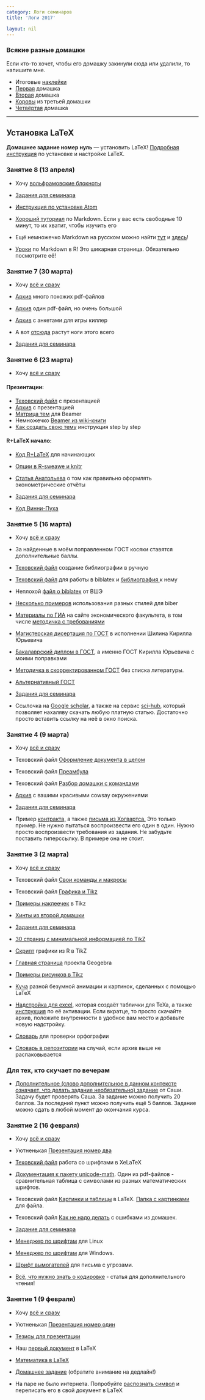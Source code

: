 ```yaml
---
category: Логи семинаров
title: 'Логи 2017'

layout: nil
---
```


### Всякие разные домашки

Если кто-то хочет, чтобы его домашку закинули сюда или удалили, то напишите мне. 

* Итоговые [наклейки](https://github.com/FUlyankin/LaTeX/raw/master/stic_v2.0.zip)
* [Первая](https://github.com/FUlyankin/LaTeX/raw/master/your_homeworks/Hw_1.zip) домашка
* [Вторая](https://github.com/FUlyankin/LaTeX/raw/master/your_homeworks/Some_Hw_2.zip) домашка
* [Коровы](https://github.com/FUlyankin/LaTeX/raw/master/your_homeworks/Hw_3_all_cowsay.zip) из третьей домашки
* [Четвёртая](https://github.com/FUlyankin/LaTeX/raw/master/your_homeworks/Hw_4.zip) домашка

-----------------------------------------------------------

Установка LaTeX
-----------------
**Домашнее задание номер нуль** — установить LaTeX! 
[Подробная инструкция](https://github.com/FUlyankin/LaTeX/wiki/LaTeX_install) по установке и настройке LaTeX. 


### Занятие 8 (13 апреля)

* Хочу [вольфрамовские блокноты](https://github.com/FUlyankin/LaTeX/raw/master/sem_8/sem_8.zip)
* [Задания для семинара](https://github.com/FUlyankin/LaTeX/raw/master/sem_8/hw8.pdf)

* [Инструкция по установке Atom](https://github.com/FUlyankin/LaTeX/wiki/Atom_install)
* [Хороший туториал](http://www.markdowntutorial.com/) по Markdown. Если у вас есть свободные 10 минут, то их хватит, чтобы изучить его
* Ещё немножечко Markdown на русском можно найти [тут](http://opp.psy.msu.ru/help.php?file=markdown.html) и [здесь](http://opp.psy.msu.ru/help.php?file=advanced_markdown.html)!
* [Уроки](http://rmarkdown.rstudio.com/) по Markdown в R! Это шикарная страница. Обязательно посмотрите её!


### Занятие 7 (30 марта)

* Хочу [всё и сразу](https://github.com/FUlyankin/LaTeX/raw/master/sem_7/sem_7.zip)

* [Архив](https://github.com/FUlyankin/LaTeX/raw/master/sem_7/many_pdf.zip) много похожих pdf-файлов
* [Архив](https://github.com/FUlyankin/LaTeX/raw/master/sem_7/longpfd.zip) один pdf-файл, но очень большой
* [Архив](https://github.com/FUlyankin/LaTeX/raw/master/sem_7/Killer_game.zip) с анкетами для игры киллер
* А вот [отсюда](https://botthoughts.wordpress.com/2012/05/17/generating-reports-for-different-data-sets-using-brew-and-knitr/) растут ноги этого всего

* [Задания для семинара](https://github.com/FUlyankin/LaTeX/raw/master/sem_7/hw7.pdf)


### Занятие 6 (23 марта)

* Хочу [всё и сразу](https://github.com/FUlyankin/LaTeX/raw/master/sem_6/sem_6.zip)

#### Презентации:
* [Texовский файл](https://github.com/FUlyankin/LaTeX/blob/master/sem_6/Presentation/beamer.tex) с презентацией
* [Архив](https://github.com/FUlyankin/LaTeX/raw/master/sem_6/Presentation.zip) с презентацией
*  [Матрица тем](https://www.hartwork.org/beamer-theme-matrix/) для Beamer
* Немножечко [Beamer из wiki-книги](https://en.wikibooks.org/wiki/LaTeX/Presentations)
* [Как создать свою тему](http://hamaluik.com/posts/better-beamer-themes/) инструкция step by step

#### R+LaTeX начало:
* [Код R+LaTeX](https://github.com/FUlyankin/LaTeX/blob/master/sem_6/R%2BLaTeX_beginner/R%2BLaTeX.Rnw) для начинающих
* [Опции в R-sweawe и knitr](http://yihui.name/knitr/options/)
* [Статья Анатольева](http://quantile.ru/04/04-SA.pdf) о том как правильно оформлять эконометрические отчёты

* [Задания для семинара](https://github.com/FUlyankin/LaTeX/raw/master/sem_6/hw6.pdf)
* [Код Винни-Пуха](https://github.com/FUlyankin/LaTeX/blob/master/sem_6/hw_script.R)


### Занятие 5 (16 марта)

* Хочу [всё и сразу](https://github.com/FUlyankin/LaTeX/blob/master/sem_5/sem_5.zip)
* За найденные в моём поправленном ГОСТ косяки ставятся дополнительные баллы. 

* [Texовский файл](https://github.com/FUlyankin/LaTeX/blob/master/sem_5/Bibliograthy/my_bibliograthy.tex) создание библиографии в ручную
* [Texовский файл](https://github.com/FUlyankin/LaTeX/blob/master/sem_5/Bibliograthy/biblatex/my_book.tex) для работы в biblatex и [библиография ](https://github.com/FUlyankin/LaTeX/blob/master/sem_5/Bibliograthy/biblatex/ex_biblio.bib) к нему
* Неплохой [файл о biblatex](https://github.com/FUlyankin/LaTeX/raw/master/sem_5/Bibliograthy/HSE.pdf) от ВШЭ
* [Несколько примеров](https://ru.sharelatex.com/learn/Biblatex_bibliography_styles) использования разных стилей для biber

* [Материалы по ГИА](http://economy.ranepa.ru/studentam/gia/) на сайте экономического факультета, в том числе [методичка с требованиями](http://economy.ranepa.ru/new/wp-content/uploads/2016/03/Metod-oform-bakalavr-2016.pdf)

* [Магистерская дисертация по ГОСТ](https://github.com/FUlyankin/LaTeX/raw/master/sem_5/GOST/KShilin_gost.zip) в исполнении Шилина Кирилла Юрьевича
* [Бакалаврский диплом в ГОСТ](https://github.com/FUlyankin/LaTeX/raw/master/sem_5/GOST/My_gost_diploma.zip), а именно ГОСТ Кирилла Юрьевича с моими поправками
* [Методичка в скорректированном ГОСТ](https://github.com/FUlyankin/LaTeX/raw/master/sem_5/GOST/My_gost_metodichka.zip) без списка литературы. 
* [Альтернативный ГОСТ](https://github.com/AndreyAkinshin/Russian-Phd-LaTeX-Dissertation-Template)

* [Задания для семинара](https://github.com/FUlyankin/LaTeX/raw/master/sem_5/hw5.pdf)

* Ссылочка на [Google scholar](https://scholar.google.ru/), а также на сервис [sci-hub](http://www.sci-hub.cc/), который позволяет нахаляву скачать любую платную статью. Достаточно просто вставить ссылку на неё в окно поиска. 


### Занятие 4 (9 марта)

* Хочу [всё и сразу](https://github.com/FUlyankin/LaTeX/raw/master/sem_4/sem_4.zip)

* Texовский файл [Оформление документа в целом](https://github.com/FUlyankin/LaTeX/blob/master/sem_4/nabor.tex)
* Texовский файл [Преамбула](https://github.com/FUlyankin/LaTeX/blob/master/sem_4/svoystva_doc.tex)

* Texовский файл [Разбор домашки с командами](https://github.com/FUlyankin/LaTeX/blob/master/sem_4/hw3_solution.tex)
* [Архив](https://github.com/FUlyankin/LaTeX/raw/master/your_homeworks/Hw_3_all_cowsay.zip) с вашими красивыми cowsay окружениями

* [Задания для семинара](https://github.com/FUlyankin/LaTeX/raw/master/sem_4/hw4.pdf)
* Пример [контракта,](https://github.com/FUlyankin/LaTeX/blob/master/sem_4/hw/contract.pdf) а также [письма из Хогвартса.](https://github.com/FUlyankin/LaTeX/blob/master/sem_4/hw/hogwarts.pdf) Это только пример. Не нужно пытаться воспроизвести его один в один. Нужно просто воспроизвести требования из задания. Не забудьте поставить гиперссылку. В примере она не стоит. 

### Занятие 3 (2 марта)

* Хочу [всё и сразу](https://github.com/FUlyankin/LaTeX/raw/master/sem_3/sem_3.zip)

* Texовский файл [Свои команды и макросы](https://github.com/FUlyankin/LaTeX/blob/master/sem_3/macros_latex.tex)
* Texовский файл [Графика и Tikz](https://github.com/FUlyankin/LaTeX/blob/master/sem_3/grathics_latex.tex)
*  [Примеры наклеечек](https://github.com/FUlyankin/LaTeX/raw/master/sem_3/stic_v1.0.zip) в Tikz
*  [Хинты из второй домашки](https://github.com/FUlyankin/LaTeX/raw/master/sem_3/hw2%20hints.zip)

*  [Задания для семинара](https://github.com/FUlyankin/LaTeX/raw/master/sem_3/hw3/hw3.pdf)

*  [30 страниц с минимальной информацией по TikZ](http://cremeronline.com/LaTeX/minimaltikz.pdf )
*  [Скрипт](http://www.texample.net/tikz/examples/tikzdevice-demo/) графики из R в TikZ
*  [Главная страница](https://www.geogebra.org/cms/ru/) проекта Geogebra
*  [Примеры рисунков в Tikz](http://www.texample.net/tikz/)                
*  [Куча](http://tex.stackexchange.com/questions/158668/nice-scientific-pictures-show-off) разной безумной анимации и картинок, сделанных с помощью LaTeX

* [Надстройка для excel](https://www.ctan.org/pkg/excel2latex), которая создаёт таблички для TeXa, а также [инструкция](http://tex.stackexchange.com/questions/24897/using-excel2latex-in-excel-2010) по её активации. Если вкратце, то просто скачайте архив, положите внутренности в удобное вам место и добавьте новую надстройку. 
* [Словарь](http://extensions.openoffice.org/en/project/slovari-dlya-russkogo-yazyka-dictionaries-russian) для проверки орфографии
* [Словарь в репозитории](https://github.com/FUlyankin/LaTeX/raw/master/sem_3/dict_ru.zip) на случай, если архив выше не распаковывается

### Для тех, кто скучает по вечерам

* [Дополнительное (слово дополнительное в данном контексте означает, что делать задание необязательно) задание](https://github.com/FUlyankin/LaTeX/raw/master/sem_2/sasha/Sasha.pdf) от Саши. Задачу будет проверять Саша. За задание можно получить 20 баллов. За последний пункт можно получить ещё 5 баллов. Задание можно сдать в любой момент до окончания курса. 

### Занятие 2 (16 февраля)
* Хочу [всё и сразу](https://github.com/FUlyankin/LaTeX/raw/master/sem_2/sem_2.zip)

* Уютненькая [Презентация номер два](https://github.com/FUlyankin/LaTeX/raw/master/sem_2/presentation/presa2.pdf)
* [Texовский файл](https://github.com/FUlyankin/LaTeX/raw/master/sem_2/xetex_fonts.tex) работа со шрифтами в XeLaTeX
* [Документация к пакету unicode-math](https://www.ctan.org/pkg/unicode-math). Один из pdf-файлов - сравнительная таблица с символами из разных математических шрифтов.
* Texовский файл [Картинки и таблицы](https://github.com/FUlyankin/LaTeX/raw/master/sem_2/pict_and_tables.tex) в LaTeX. [Папка с картинками](https://github.com/FUlyankin/LaTeX/raw/master/sem_2/images.zip) для файла.
* Texовский файл [Как не надо делать](https://github.com/FUlyankin/LaTeX/raw/master/sem_2/kak_ne_nado_delat.tex) с ошибками из домашек.
* [Задание для семинара](https://github.com/FUlyankin/LaTeX/raw/master/sem_2/for%20hw/hw2.pdf)


* [Менеджер по шрифтам](https://apps.ubuntu.com/cat/applications/precise/font-manager/) для Linux
* [Менеджер по шрифтам](http://fontba.se/) для Windows.
* [Шрифт вымогателей](http://www.dafont.com/phorssa.font) для письма с угрозами.
* [Всё, что нужно знать о кодировке]( http://local.joelonsoftware.com/wiki/%D0%90%D0%B1%D1%81%D0%BE%D0%BB%D1%8E%D1%82%D0%BD%D1%8B%D0%B9_%D0%9C%D0%B8%D0%BD%D0%B8%D0%BC%D1%83%D0%BC,_%D0%BA%D0%BE%D1%82%D0%BE%D1%80%D1%8B%D0%B9_%D0%9A%D0%B0%D0%B6%D0%B4%D1%8B%D0%B9_%D0%A0%D0%B0%D0%B7%D1%80%D0%B0%D0%B1%D0%BE%D1%82%D1%87%D0%B8%D0%BA_%D0%9F%D1%80%D0%BE%D0%B3%D1%80%D0%B0%D0%BC%D0%BC%D0%BD%D0%BE%D0%B3%D0%BE_%D0%9E%D0%B1%D0%B5%D1%81%D0%BF%D0%B5%D1%87%D0%B5%D0%BD%D0%B8%D1%8F_%D0%9E%D0%B1%D1%8F%D0%B7%D0%B0%D1%82%D0%B5%D0%BB%D1%8C%D0%BD%D0%BE_%D0%94%D0%BE%D0%BB%D0%B6%D0%B5%D0%BD_%D0%97%D0%BD%D0%B0%D1%82%D1%8C_%D0%BE_Unicode_%D0%B8_%D0%9D%D0%B0%D0%B1%D0%BE%D1%80%D0%B0%D1%85_%D0%A1%D0%B8%D0%BC%D0%B2%D0%BE%D0%BB%D0%BE%D0%B2) - статья для дополнительного чтения!


### Занятие 1 (9 февраля)
* Хочу [всё и сразу](https://github.com/FUlyankin/LaTeX/blob/master/sem_1/sem_1.zip)

* Уютненькая [Презентация номер один](https://github.com/FUlyankin/LaTeX/raw/master/sem_1/presentation/presa.pdf)
* [Тезисы для презентации](https://github.com/FUlyankin/LaTeX/raw/master/sem_1/tesis_1.pdf)
* Наш [первый документ](https://github.com/FUlyankin/LaTeX/raw/master/sem_1/Our%20first%20LaTeX%20doc.tex) в LaTeX
* [Математика в LaTeX](https://github.com/FUlyankin/LaTeX/raw/master/sem_1/math_Latex.tex)
* [Домашнее задание](https://github.com/FUlyankin/LaTeX/raw/master/sem_1/hw1.pdf) (обратите внимание на дедлайн!)
* На паре не было интернета. Попробуйте [распознать символ](http://detexify.kirelabs.org/classify.html) и переписать его в свой документ в LaTeX
